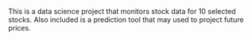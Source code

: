 This is a data science project that monitors stock data for 10 selected stocks. Also included is a prediction tool that may used to project future prices.